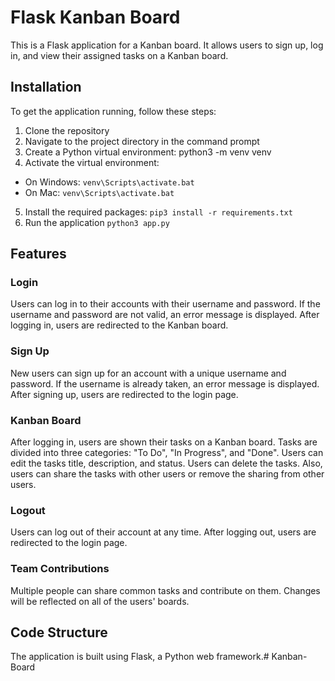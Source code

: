 # Flask Kanban Board
This is a Flask application for a Kanban board. It allows users to sign up, log in, and view their assigned tasks on a Kanban board.

## Installation
To get the application running, follow these steps:

1. Clone the repository
2. Navigate to the project directory in the command prompt
3. Create a Python virtual environment: python3 -m venv venv
4. Activate the virtual environment:
- On Windows: ```venv\Scripts\activate.bat```
- On Mac: ```venv\Scripts\activate.bat```
5. Install the required packages: ```pip3 install -r requirements.txt```
6. Run the application ```python3 app.py```

## Features

### Login
Users can log in to their accounts with their username and password. If the username and password are not valid, an error message is displayed. After logging in, users are redirected to the Kanban board.

### Sign Up
New users can sign up for an account with a unique username and password. If the username is already taken, an error message is displayed. After signing up, users are redirected to the login page.

### Kanban Board
After logging in, users are shown their tasks on a Kanban board. Tasks are divided into three categories: "To Do", "In Progress", and "Done". Users can edit the tasks title, description, and status. Users can delete the tasks. Also, users can share the tasks with other users or remove the sharing from other users.

### Logout
Users can log out of their account at any time. After logging out, users are redirected to the login page.

### Team Contributions
Multiple people can share common tasks and contribute on them. Changes will be reflected on all of the users' boards.

## Code Structure
The application is built using Flask, a Python web framework.#   K a n b a n - B o a r d  
 